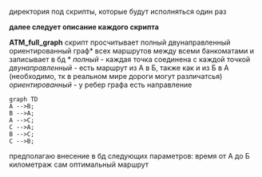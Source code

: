 директория под скрипты, которые будут исполняться один раз

**далее следует описание каждого скрипта**

**ATM_full_graph**
скрипт просчитывает полный двунаправленный ориентированный граф\* всех маршрутов между всеми банкоматами и записывает в бд
\*
*полный* - каждая точка соединена с каждой точкой
*двунаправленный* - есть маршрут из А в Б, также как и из Б в А (необходимо, тк в реальном мире дороги могут различатсья)
*ориентированный* - у ребер графа есть направление 
```mermaid
graph TD
A -->B;
B -->A;
A -->C;
C -->A;
B -->C;
C -->B;
```

предполагаю внесение в бд следующих параметров:
время от А до Б
километраж
сам оптимальный маршрут


